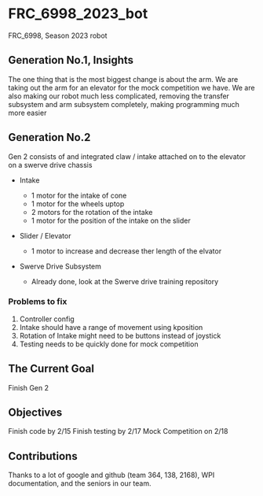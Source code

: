 # FRC_6998_2023_bot
 FRC_6998, Season 2023 robot

## Generation No.1, Insights
The one thing that is the most biggest change is about the arm. We are taking out the arm for an elevator for the mock competition we have. We are also making our robot much less complicated, removing the transfer subsystem and arm subsystem completely, making programming much more easier

## Generation No.2
Gen 2 consists of and integrated claw / intake attached on to the elevator on a swerve drive chassis
 
- Intake
    - 1 motor for the intake of cone
    - 1 motor for the wheels uptop
    - 2 motors for the rotation of the intake
    - 1 motor for the position of the intake on the slider

- Slider / Elevator
    - 1 motor to increase and decrease ther length of the elvator

- Swerve Drive Subsystem
    - Already done, look at the Swerve drive training repository

### Problems to fix
1. Controller config
2. Intake should have a range of movement using kposition
3. Rotation of Intake might need to be buttons instead of joystick 
4. Testing needs to be quickly done for mock competition

## The Current Goal
Finish Gen 2

## Objectives
Finish code by 2/15
Finish testing by 2/17
Mock Competition on 2/18

## Contributions
Thanks to a lot of google and github (team 364, 138, 2168), WPI documentation, and the seniors in our team.

  